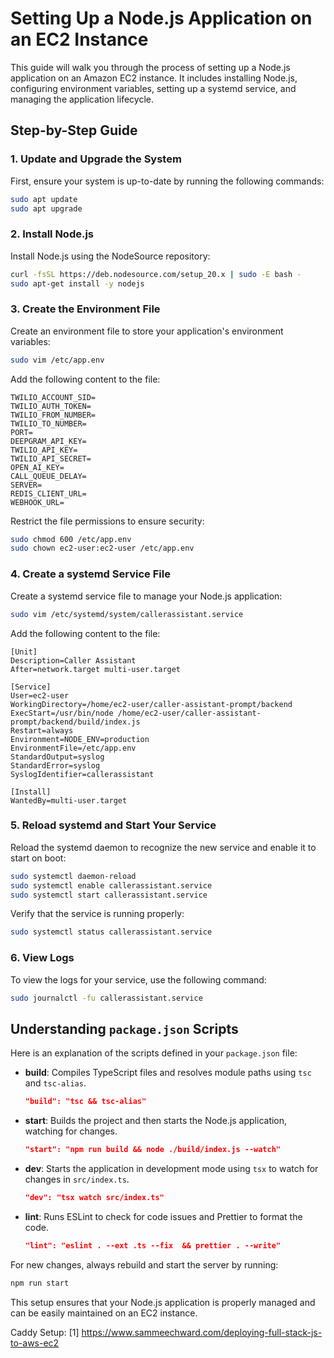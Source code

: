 # Setting Up a Node.js Application on an EC2 Instance

This guide will walk you through the process of setting up a Node.js application on an Amazon EC2 instance. It includes installing Node.js, configuring environment variables, setting up a systemd service, and managing the application lifecycle.

## Step-by-Step Guide

### 1. Update and Upgrade the System

First, ensure your system is up-to-date by running the following commands:

```bash
sudo apt update
sudo apt upgrade
```

### 2. Install Node.js

Install Node.js using the NodeSource repository:

```bash
curl -fsSL https://deb.nodesource.com/setup_20.x | sudo -E bash -
sudo apt-get install -y nodejs
```

### 3. Create the Environment File

Create an environment file to store your application's environment variables:

```bash
sudo vim /etc/app.env
```

Add the following content to the file:

```
TWILIO_ACCOUNT_SID=
TWILIO_AUTH_TOKEN=
TWILIO_FROM_NUMBER=
TWILIO_TO_NUMBER=
PORT=
DEEPGRAM_API_KEY=
TWILIO_API_KEY=
TWILIO_API_SECRET=
OPEN_AI_KEY=
CALL_QUEUE_DELAY=
SERVER=
REDIS_CLIENT_URL=
WEBHOOK_URL=
```

Restrict the file permissions to ensure security:

```bash
sudo chmod 600 /etc/app.env
sudo chown ec2-user:ec2-user /etc/app.env
```

### 4. Create a systemd Service File

Create a systemd service file to manage your Node.js application:

```bash
sudo vim /etc/systemd/system/callerassistant.service
```

Add the following content to the file:

```
[Unit]
Description=Caller Assistant
After=network.target multi-user.target

[Service]
User=ec2-user
WorkingDirectory=/home/ec2-user/caller-assistant-prompt/backend
ExecStart=/usr/bin/node /home/ec2-user/caller-assistant-prompt/backend/build/index.js
Restart=always
Environment=NODE_ENV=production
EnvironmentFile=/etc/app.env
StandardOutput=syslog
StandardError=syslog
SyslogIdentifier=callerassistant

[Install]
WantedBy=multi-user.target
```

### 5. Reload systemd and Start Your Service

Reload the systemd daemon to recognize the new service and enable it to start on boot:

```bash
sudo systemctl daemon-reload
sudo systemctl enable callerassistant.service
sudo systemctl start callerassistant.service
```

Verify that the service is running properly:

```bash
sudo systemctl status callerassistant.service
```

### 6. View Logs

To view the logs for your service, use the following command:

```bash
sudo journalctl -fu callerassistant.service
```

## Understanding `package.json` Scripts

Here is an explanation of the scripts defined in your `package.json` file:

- **build**: Compiles TypeScript files and resolves module paths using `tsc` and `tsc-alias`.

  ```json
  "build": "tsc && tsc-alias"
  ```

- **start**: Builds the project and then starts the Node.js application, watching for changes.

  ```json
  "start": "npm run build && node ./build/index.js --watch"
  ```

- **dev**: Starts the application in development mode using `tsx` to watch for changes in `src/index.ts`.

  ```json
  "dev": "tsx watch src/index.ts"
  ```

- **lint**: Runs ESLint to check for code issues and Prettier to format the code.
  ```json
  "lint": "eslint . --ext .ts --fix  && prettier . --write"
  ```

For new changes, always rebuild and start the server by running:

```bash
npm run start
```

This setup ensures that your Node.js application is properly managed and can be easily maintained on an EC2 instance.

Caddy Setup:
[1] https://www.sammeechward.com/deploying-full-stack-js-to-aws-ec2
